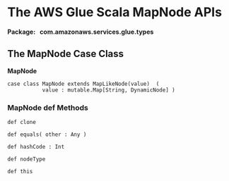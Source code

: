 # The AWS Glue Scala MapNode APIs<a name="glue-etl-scala-apis-glue-types-mapnode"></a>

**Package:   com\.amazonaws\.services\.glue\.types**

## The MapNode Case Class<a name="glue-etl-scala-apis-glue-types-mapnode-case-class"></a>

 **MapNode**

```
case class MapNode extends MapLikeNode(value)  (
           value : mutable.Map[String, DynamicNode] )
```

### MapNode def Methods<a name="glue-etl-scala-apis-glue-types-mapnode-case-class-defs"></a>

```
def clone
```

```
def equals( other : Any )
```

```
def hashCode : Int 
```

```
def nodeType
```

```
def this
```